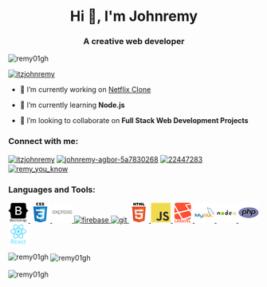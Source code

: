 <h1 align="center">Hi 👋, I'm Johnremy</h1>
<h3 align="center">A creative web developer</h3>

<p align="left"> <img src="https://komarev.com/ghpvc/?username=remy01gh&label=Profile%20views&color=0e75b6&style=flat" alt="remy01gh" /> </p>

<p align="left"> <a href="https://twitter.com/itzjohnremy" target="blank"><img src="https://img.shields.io/twitter/follow/itzjohnremy?logo=twitter&style=for-the-badge" alt="itzjohnremy" /></a> </p>

- 🔭 I’m currently working on [Netflix Clone](https://netflix-clone-johnremy.vercel.app/)

- 🌱 I’m currently learning **Node.js**

- 👯 I’m looking to collaborate on **Full Stack Web Development Projects**

<h3 align="left">Connect with me:</h3>
<p align="left">
<a href="https://twitter.com/itzjohnremy" target="blank"><img align="center" src="https://raw.githubusercontent.com/rahuldkjain/github-profile-readme-generator/master/src/images/icons/Social/twitter.svg" alt="itzjohnremy" height="30" width="40" /></a>
<a href="https://linkedin.com/in/johnremy-agbor-5a7830268" target="blank"><img align="center" src="https://raw.githubusercontent.com/rahuldkjain/github-profile-readme-generator/master/src/images/icons/Social/linked-in-alt.svg" alt="johnremy-agbor-5a7830268" height="30" width="40" /></a>
<a href="https://stackoverflow.com/users/22447283" target="blank"><img align="center" src="https://raw.githubusercontent.com/rahuldkjain/github-profile-readme-generator/master/src/images/icons/Social/stack-overflow.svg" alt="22447283" height="30" width="40" /></a>
<a href="https://instagram.com/remy_you_know" target="blank"><img align="center" src="https://raw.githubusercontent.com/rahuldkjain/github-profile-readme-generator/master/src/images/icons/Social/instagram.svg" alt="remy_you_know" height="30" width="40" /></a>
</p>

<h3 align="left">Languages and Tools:</h3>
<p align="left"> <a href="https://getbootstrap.com" target="_blank" rel="noreferrer"> <img src="https://raw.githubusercontent.com/devicons/devicon/master/icons/bootstrap/bootstrap-plain-wordmark.svg" alt="bootstrap" width="40" height="40"/> </a> <a href="https://www.w3schools.com/css/" target="_blank" rel="noreferrer"> <img src="https://raw.githubusercontent.com/devicons/devicon/master/icons/css3/css3-original-wordmark.svg" alt="css3" width="40" height="40"/> </a> <a href="https://expressjs.com" target="_blank" rel="noreferrer"> <img src="https://raw.githubusercontent.com/devicons/devicon/master/icons/express/express-original-wordmark.svg" alt="express" width="40" height="40"/> </a> <a href="https://firebase.google.com/" target="_blank" rel="noreferrer"> <img src="https://www.vectorlogo.zone/logos/firebase/firebase-icon.svg" alt="firebase" width="40" height="40"/> </a> <a href="https://git-scm.com/" target="_blank" rel="noreferrer"> <img src="https://www.vectorlogo.zone/logos/git-scm/git-scm-icon.svg" alt="git" width="40" height="40"/> </a> <a href="https://www.w3.org/html/" target="_blank" rel="noreferrer"> <img src="https://raw.githubusercontent.com/devicons/devicon/master/icons/html5/html5-original-wordmark.svg" alt="html5" width="40" height="40"/> </a> <a href="https://developer.mozilla.org/en-US/docs/Web/JavaScript" target="_blank" rel="noreferrer"> <img src="https://raw.githubusercontent.com/devicons/devicon/master/icons/javascript/javascript-original.svg" alt="javascript" width="40" height="40"/> </a> <a href="https://laravel.com/" target="_blank" rel="noreferrer"> <img src="https://raw.githubusercontent.com/devicons/devicon/master/icons/laravel/laravel-plain-wordmark.svg" alt="laravel" width="40" height="40"/> </a> <a href="https://www.mysql.com/" target="_blank" rel="noreferrer"> <img src="https://raw.githubusercontent.com/devicons/devicon/master/icons/mysql/mysql-original-wordmark.svg" alt="mysql" width="40" height="40"/> </a> <a href="https://nodejs.org" target="_blank" rel="noreferrer"> <img src="https://raw.githubusercontent.com/devicons/devicon/master/icons/nodejs/nodejs-original-wordmark.svg" alt="nodejs" width="40" height="40"/> </a> <a href="https://www.php.net" target="_blank" rel="noreferrer"> <img src="https://raw.githubusercontent.com/devicons/devicon/master/icons/php/php-original.svg" alt="php" width="40" height="40"/> </a> <a href="https://reactjs.org/" target="_blank" rel="noreferrer"> <img src="https://raw.githubusercontent.com/devicons/devicon/master/icons/react/react-original-wordmark.svg" alt="react" width="40" height="40"/> </a> </p>

<p><img align="left" src="https://github-readme-stats.vercel.app/api/top-langs?username=remy01gh&show_icons=true&locale=en&layout=compact" alt="remy01gh" /></p>

<p>&nbsp;<img align="center" src="https://github-readme-stats.vercel.app/api?username=remy01gh&show_icons=true&locale=en" alt="remy01gh" /></p>

<p><img align="center" src="https://github-readme-streak-stats.herokuapp.com/?user=remy01gh&" alt="remy01gh" /></p>

<!---
remy01gh/remy01gh is a ✨ special ✨ repository because its `README.md` (this file) appears on your GitHub profile.
You can click the Preview link to take a look at your changes.
--->
